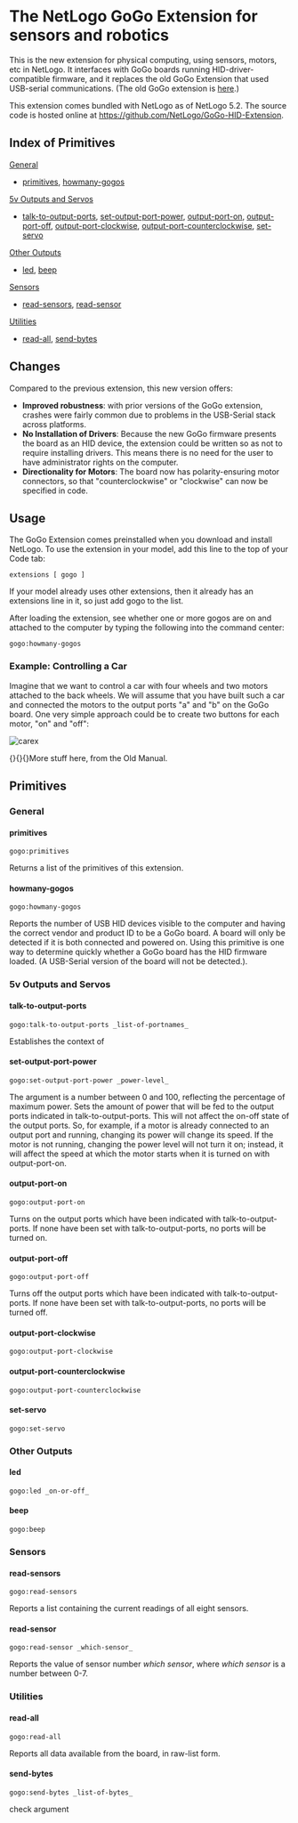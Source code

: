 # The NetLogo GoGo Extension for sensors and robotics

This is the new extension for physical computing, using sensors, motors, etc in NetLogo. It interfaces with GoGo boards running HID-driver-compatible firmware, and it replaces the old GoGo Extension that used USB-serial communications. (The old GoGo extension is [here](https://github.com/NetLogo/GoGo-Serial-Extension).)  

This extension comes bundled with NetLogo as of NetLogo 5.2.  The source code is hosted online at
https://github.com/NetLogo/GoGo-HID-Extension.


## Index of Primitives

[General](#general)

- [primitives](#primitives), [howmany-gogos](#howmany-gogos)

[5v Outputs and Servos](#motors-and-servos)

- [talk-to-output-ports](#talk-to-output-ports), [set-output-port-power](#set-output-port-power), [output-port-on](#output-port-on), [output-port-off](#output-port-off), [output-port-clockwise](#output-port-clockwise), [output-port-counterclockwise](#output-port-counterclockwise), [set-servo](#set-servo)

[Other Outputs](#other-outputs)

- [led](#led), [beep](#beep)

[Sensors](#sensors)

- [read-sensors](#read-sensors), [read-sensor](#read-sensor)

[Utilities](#utilities)

- [read-all](#read-all), [send-bytes](#send-bytes)


## Changes

Compared to the previous extension, this new version offers:

- **Improved robustness**: with prior versions of the GoGo extension, crashes were fairly common due to problems in the USB-Serial stack across platforms.
- **No Installation of Drivers**: Because the new GoGo firmware presents the board as an HID device, the extension could be written so as not to require installing drivers.  This means there is no need for the user to have administrator rights on the computer.
- **Directionality for Motors**: The board now has polarity-ensuring motor connectors, so that "counterclockwise" or "clockwise" can now be specified in code.


## Usage

The GoGo Extension comes preinstalled when you download and install NetLogo. To use the extension in your model, add this line to the top of your Code tab:

    extensions [ gogo ]
   
If your model already uses other extensions, then it already has an extensions line in it, so just add gogo to the list.

After loading the extension, see whether one or more gogos are on and attached to the computer by typing the following into the command center:

	gogo:howmany-gogos
	
### Example: Controlling a Car

Imagine that we want to control a car with four wheels and two motors attached to the back wheels. We will assume that you have built such a car and connected the motors to the output ports "a" and "b" on the GoGo board. One very simple approach could be to create two buttons for each motor, "on" and "off":

![carex][carex]

{}{}{}More stuff here, from the Old Manual.

## Primitives

### General

#### primitives

`gogo:primitives`

Returns a list of the primitives of this extension.

#### howmany-gogos

`gogo:howmany-gogos`

Reports the number of USB HID devices visible to the computer and having the correct vendor and product ID to be a GoGo board.  A board will only be detected if it is both connected and powered on.  Using this primitive is one way to determine quickly whether a GoGo board has the HID firmware loaded. (A USB-Serial version of the board will not be detected.).

### 5v Outputs and Servos


#### talk-to-output-ports 

`gogo:talk-to-output-ports _list-of-portnames_`

Establishes the context of 


#### set-output-port-power

`gogo:set-output-port-power _power-level_`

The argument is a number between 0 and 100, reflecting the percentage of maximum power.  Sets the amount of power that will be fed to the output ports indicated in talk-to-output-ports. This will not affect the on-off state of the output ports.  So, for example, if a motor is already connected to an output port and running, changing its power will change its speed.  If the motor is not running, changing the power level will not turn it on; instead, it will affect the speed at which the motor starts when it is turned on with output-port-on.

#### output-port-on

`gogo:output-port-on`

Turns on the output ports which have been indicated with talk-to-output-ports. If none have been set with talk-to-output-ports, no ports will be turned on.

#### output-port-off

`gogo:output-port-off`

Turns off the output ports which have been indicated with talk-to-output-ports. If none have been set with talk-to-output-ports, no ports will be turned off.

#### output-port-clockwise

`gogo:output-port-clockwise`


#### output-port-counterclockwise

`gogo:output-port-counterclockwise`


#### set-servo

`gogo:set-servo`



### Other Outputs

#### led
`gogo:led _on-or-off_`


#### beep
`gogo:beep`



### Sensors

#### read-sensors
`gogo:read-sensors`

Reports a list containing the current readings of all eight sensors.

#### read-sensor
`gogo:read-sensor _which-sensor_`

Reports the value of sensor number _which sensor_, where _which sensor_ is a number between 0-7.




### Utilities

#### read-all
`gogo:read-all`

Reports all data available from the board, in raw-list form.


#### send-bytes
`gogo:send-bytes _list-of-bytes_`

check argument




[carex]: http://ccl.northwestern.edu/netlogo/docs/images/gogo/netlogolab-example1-on_off_buttons.png "Car Example"
[turtle]: https://github.com/NetLogo/NW-Extension/raw/master/turtle.gif  "Turtle"
[link]: https://github.com/NetLogo/NW-Extension/raw/master/link.gif  "Link"